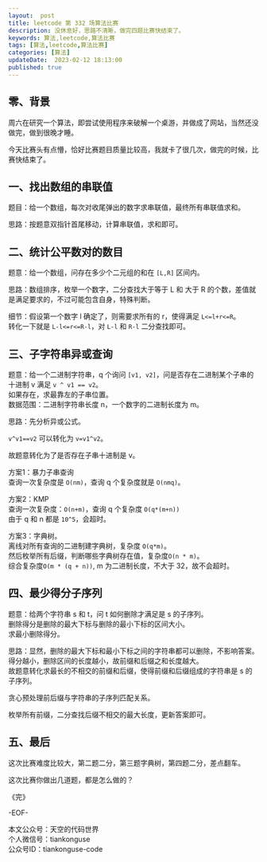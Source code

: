 ```yaml
---   
layout:  post  
title: leetcode 第 332 场算法比赛  
description: 没休息好，思路不清晰，做完四题比赛快结束了。        
keywords: 算法,leetcode,算法比赛  
tags: [算法,leetcode,算法比赛]    
categories: [算法]  
updateDate:  2023-02-12 18:13:00  
published: true  
---  
```



## 零、背景  


周六在研究一个算法，即尝试使用程序来破解一个桌游，并做成了网站，当然还没做完，做到很晚才睡。   


今天比赛头有点懵，恰好比赛题目质量比较高，我就卡了很几次，做完的时候，比赛快结束了。  


## 一、找出数组的串联值  


题目：给一个数组，每次对收尾弹出的数字求串联值，最终所有串联值求和。  


思路：按题意双指针首尾移动，计算串联值，求和即可。  


## 二、统计公平数对的数目  


题意：给一个数组，问存在多少个二元组的和在 `[L,R]` 区间内。  


思路：数组排序，枚举一个数字，二分查找大于等于 L 和 大于 R 的个数，差值就是满足要求的，不过可能包含自身，特殊判断。  


细节：假设第一个数字 l 确定了，则需要求所有的 r，使得满足 `L<=l+r<=R`。  
转化一下就是 `L-l<=r<=R-l`，对 `L-l` 和 `R-l` 二分查找即可。  


## 三、子字符串异或查询  


题意：给一个二进制字符串，q 个询问 `[v1, v2]`，问是否存在二进制某个子串的十进制 v 满足 `v ^ v1 == v2`。  
如果存在，求最靠左的子串位置。  
数据范围：二进制字符串长度 n，一个数字的二进制长度为 m。  

思路：先分析异或公式。  


`v^v1==v2` 可以转化为 `v=v1^v2`。  


故题意转化为了是否存在子串十进制是 v。  



方案1：暴力子串查询  
查询一次复杂度是 `O(nm)`，查询 q 个复杂度就是 `O(nmq)`。  


方案2：KMP   
查询一次复杂度：`O(n+m)`，查询 q 个复杂度 `O(q*(m+n))`  
由于 q 和 n 都是 `10^5`，会超时。  


方案3：字典树。  
离线对所有查询的二进制建字典树，复杂度 `O(q*m)`。  
然后枚举所有后缀，判断哪些字典树存在值，复杂度`O(n * m)`。   
综合复杂度`O(m * (q + n))`, m 为二进制长度，不大于 32，故不会超时。  


## 四、最少得分子序列  


题意：给两个字符串 s 和 t，问 t 如何删除才满足是 s 的子序列。  
删除得分是删除的最大下标与删除的最小下标的区间大小。    
求最小删除得分。  


思路：显然，删除的最大下标和最小下标之间的字符串都可以删除，不影响答案。  
得分越小，删除区间的长度越小，故前缀和后缀之和长度越大。  
故题意转化求最长的不相交的前缀和后缀，使得前缀和后缀组成的字符串是 s 的子序列。  


贪心预处理前后缀与字符串的子序列匹配关系。  


枚举所有前缀，二分查找后缀不相交的最大长度，更新答案即可。  


## 五、最后  


这次比赛难度比较大，第二题二分，第三题字典树，第四题二分，差点翻车。  


这次比赛你做出几道题，都是怎么做的？  



《完》  


-EOF-  



本文公众号：天空的代码世界  
个人微信号：tiankonguse  
公众号ID：tiankonguse-code  
  

